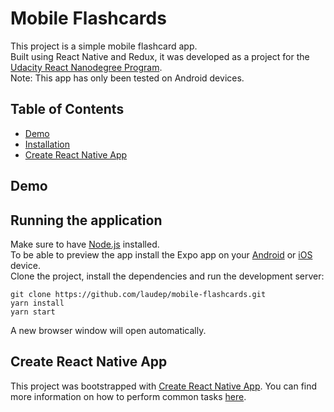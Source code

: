 # Mobile Flashcards

This project is a simple mobile flashcard app.  
Built using React Native and Redux, it was developed as a project for the [Udacity React Nanodegree Program](https://www.udacity.com/course/react-nanodegree--nd019).  
Note: This app has only been tested on Android devices.

## Table of Contents

- [Demo](#demo)
- [Installation](#running-the-application)
- [Create React Native App](#create-react-native-app)

## Demo

## Running the application

Make sure to have [Node.js](https://nodejs.org/en/) installed.  
To be able to preview the app install the Expo app on your [Android](https://play.google.com/store/apps/details?id=host.exp.exponent) or [iOS](https://itunes.com/apps/exponent) device.  
Clone the project, install the dependencies and run the development server:

```
git clone https://github.com/laudep/mobile-flashcards.git
yarn install
yarn start
```

A new browser window will open automatically.

## Create React Native App

This project was bootstrapped with [Create React Native App](https://github.com/react-community/create-react-native-app). You can find more
information on how to perform common tasks [here](https://github.com/react-community/create-react-native-app/blob/master/react-native-scripts/template/README.md).
